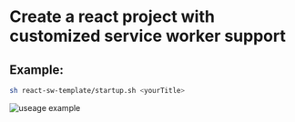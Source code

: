 # Create a react project with customized service worker support

## Example: 
```bash
sh react-sw-template/startup.sh <yourTitle>
```

![useage example](useageExample.gif)
